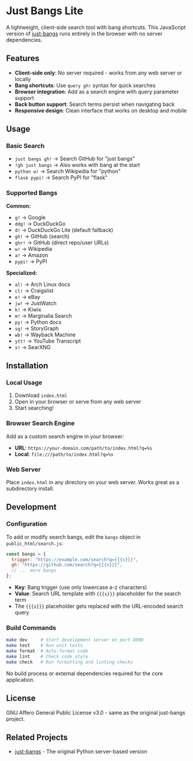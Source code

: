 # Just Bangs Lite

A lightweight, client-side search tool with bang shortcuts. This JavaScript version of [just-bangs](https://github.com/thavelick/just-bangs) runs entirely in the browser with no server dependencies.

## Features

- **Client-side only**: No server required - works from any web server or locally
- **Bang shortcuts**: Use `query gh!` syntax for quick searches
- **Browser integration**: Add as a search engine with query parameter support
- **Back button support**: Search terms persist when navigating back
- **Responsive design**: Clean interface that works on desktop and mobile

## Usage

### Basic Search

- `just bangs gh!` → Search GitHub for "just bangs"
- `!gh just bangs` → Also works with bang at the start
- `python w!` → Search Wikipedia for "python"
- `flask pypi!` → Search PyPI for "flask"

### Supported Bangs

**Common:**

- `g!` → Google
- `ddg!` → DuckDuckGo
- `d!` → DuckDuckGo Lite (default fallback)
- `gh!` → GitHub (search)
- `ghr!` → GitHub (direct repo/user URLs)
- `w!` → Wikipedia
- `a!` → Amazon
- `pypi!` → PyPI

**Specialized:**

- `al!` → Arch Linux docs
- `cl!` → Craigslist
- `e!` → eBay
- `jw!` → JustWatch
- `k!` → Kiwix
- `m!` → Marginalia Search
- `py!` → Python docs
- `sg!` → StoryGraph
- `wb!` → Wayback Machine
- `ytt!` → YouTube Transcript
- `x!` → SearXNG

## Installation

### Local Usage

1. Download `index.html`
2. Open in your browser or serve from any web server
3. Start searching!

### Browser Search Engine

Add as a custom search engine in your browser:

- **URL**: `https://your-domain.com/path/to/index.html?q=%s`
- **Local**: `file:///path/to/index.html?q=%s`

### Web Server

Place `index.html` in any directory on your web server. Works great as a subdirectory install.

## Development

### Configuration

To add or modify search bangs, edit the `bangs` object in `public_html/search.js`:

```javascript
const bangs = {
  trigger: "https://example.com/search?q={{{s}}}",
  gh: "https://github.com/search?q={{{s}}}",
  // ... more bangs
};
```

- **Key**: Bang trigger (use only lowercase a-z characters)
- **Value**: Search URL template with `{{{s}}}` placeholder for the search term
- The `{{{s}}}` placeholder gets replaced with the URL-encoded search query

### Build Commands

```bash
make dev     # Start development server on port 8000
make test    # Run unit tests
make format  # Auto-format code
make lint    # Check code style
make check   # Run formatting and linting checks
```

No build process or external dependencies required for the core application.

## License

GNU Affero General Public License v3.0 - same as the original just-bangs project.

## Related Projects

- [just-bangs](https://github.com/thavelick/just-bangs) - The original Python server-based version
